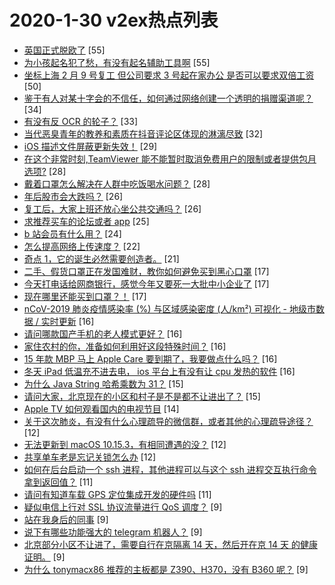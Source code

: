 # 2020-1-30 v2ex热点列表

+ [英国正式脱欧了](https://www.v2ex.com/t/640928#reply55) [55]
+ [为小孩起名犯了愁，有没有起名辅助工具啊](https://www.v2ex.com/t/640946#reply55) [55]
+ [坐标上海 2 月 9 号复工 但公司要求 3 号起在家办公 是否可以要求双倍工资](https://www.v2ex.com/t/640957#reply50) [50]
+ [鉴于有人对某十字会的不信任，如何通过网络创建一个透明的捐赠渠道呢？](https://www.v2ex.com/t/641005#reply34) [34]
+ [有没有反 OCR 的轮子？](https://www.v2ex.com/t/640978#reply33) [33]
+ [当代恶臭青年的教养和素质在抖音评论区体现的淋漓尽致](https://www.v2ex.com/t/640985#reply32) [32]
+ [iOS 描述文件屏蔽更新失效！](https://www.v2ex.com/t/640944#reply29) [29]
+ [在这个非常时刻,TeamViewer 能不能暂时取消免费用户的限制或者提供包月选项?](https://www.v2ex.com/t/641050#reply28) [28]
+ [戴着口罩怎么解决在人群中吃饭喝水问题？](https://www.v2ex.com/t/640929#reply28) [28]
+ [年后股市会大跌吗？](https://www.v2ex.com/t/640937#reply26) [26]
+ [复工后，大家上班还放心坐公共交通吗？](https://www.v2ex.com/t/640955#reply26) [26]
+ [求推荐买车的论坛或者 app](https://www.v2ex.com/t/640925#reply25) [25]
+ [b 站会员有什么用？](https://www.v2ex.com/t/641008#reply24) [24]
+ [怎么提高网络上传速度？](https://www.v2ex.com/t/640953#reply22) [22]
+ [奇点 1，它的诞生必然需要创造者。](https://www.v2ex.com/t/640961#reply21) [21]
+ [二手、假货口罩正在发国难财，教你如何避免买到黑心口罩](https://www.v2ex.com/t/640954#reply17) [17]
+ [今天打电话给网商银行，感觉今年又要死一大批中小企业了](https://www.v2ex.com/t/640979#reply17) [17]
+ [现在哪里还能买到口罩？！](https://www.v2ex.com/t/640997#reply17) [17]
+ [nCoV-2019 肺炎疫情感染率 (%) 与区域感染密度 (人/km²) 可视化 - 地级市数据 / 实时更新](https://www.v2ex.com/t/641031#reply16) [16]
+ [请问哪款国产手机的老人模式更好？](https://www.v2ex.com/t/640936#reply16) [16]
+ [家住农村的你，准备如何利用好这段特殊时间？](https://www.v2ex.com/t/640967#reply16) [16]
+ [15 年款 MBP 马上 Apple Care 要到期了，我要做点什么吗？](https://www.v2ex.com/t/640977#reply16) [16]
+ [冬天 iPad 低温充不进去电， ios 平台上有没有让 cpu 发热的软件](https://www.v2ex.com/t/641003#reply16) [16]
+ [为什么 Java String 哈希乘数为 31？](https://www.v2ex.com/t/641051#reply15) [15]
+ [请问大家，北京现在的小区和村子是不是都不让进出了？](https://www.v2ex.com/t/640945#reply15) [15]
+ [Apple TV 如何观看国内的电视节目](https://www.v2ex.com/t/641017#reply14) [14]
+ [关于这次肺炎，有没有什么心理疏导的微信群，或者其他的心理疏导途径？](https://www.v2ex.com/t/640941#reply12) [12]
+ [无法更新到 macOS 10.15.3，有相同遭遇的没？](https://www.v2ex.com/t/640975#reply12) [12]
+ [共享单车老是忘记关锁怎么办](https://www.v2ex.com/t/641006#reply12) [12]
+ [如何在后台启动一个 ssh 进程，其他进程可以与这个 ssh 进程交互执行命令拿到返回值？](https://www.v2ex.com/t/641049#reply11) [11]
+ [请问有知道车载 GPS 定位集成开发的硬件吗](https://www.v2ex.com/t/641060#reply11) [11]
+ [疑似电信上行对 SSL 协议流量进行 QoS 调度？](https://www.v2ex.com/t/641034#reply9) [9]
+ [站在我身后的同事](https://www.v2ex.com/t/641036#reply9) [9]
+ [说下有哪些功能强大的 telegram 机器人？](https://www.v2ex.com/t/641064#reply9) [9]
+ [北京部分小区不让进了，需要自行在京隔离 14 天，然后开在京 14 天 的健康证明。](https://www.v2ex.com/t/641080#reply9) [9]
+ [为什么 tonymacx86 推荐的主板都是 Z390、H370，没有 B360 呢？](https://www.v2ex.com/t/640949#reply9) [9]
